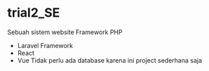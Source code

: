 # trial2_SE
Sebuah sistem website
Framework PHP
  * Laravel
Framework
  * React
  * Vue
Tidak perlu ada database
karena ini project sederhana saja
